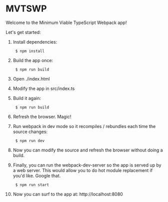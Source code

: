MVTSWP
======

Welcome to the Minimum Viable TypeScript Webpack app!

Let's get started:

1. Install dependencies:

        $ npm install

2. Build the app once:

        $ npm run build

3. Open ./index.html

4. Modify the app in src/index.ts

5. Build it again:

        $ npm run build

6. Refresh the browser. Magic!

7. Run webpack in dev mode so it recompiles / rebundles each time the
   source changes:

        $ npm run dev

8. Now you can modify the source and refresh the browser without doing
   a build.

9. Finally, you can run the webpack-dev-server so the app is served up
   by a web server. This would allow you to do hot module replacement
   if you'd like. Google that.

        $ npm run start

10. Now you can surf to the app at: http://localhost:8080
